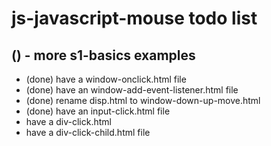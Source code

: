 # js-javascript-mouse todo list

## () - more s1-basics examples
* (done) have a window-onclick.html file
* (done) have an window-add-event-listener.html file
* (done) rename disp.html to window-down-up-move.html
* (done) have an input-click.html file
* have a div-click.html
* have a div-click-child.html file
